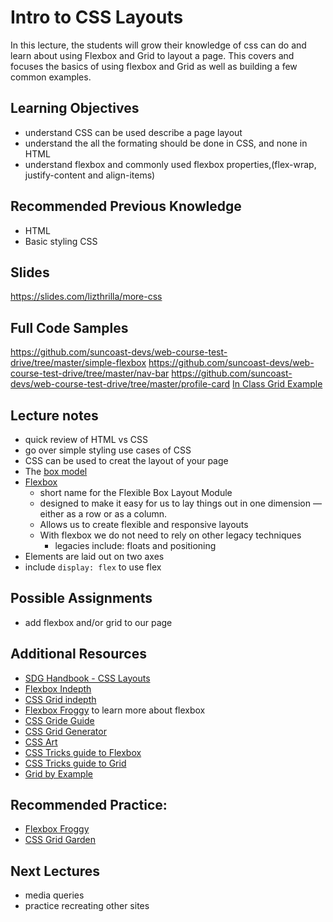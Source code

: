 # Intro to CSS Layouts

In this lecture, the students will grow their knowledge of css can do and learn about using Flexbox and Grid to layout a page. This covers and focuses the basics of using flexbox and Grid as well as building a few common examples.

## Learning Objectives

- understand CSS can be used describe a page layout
- understand the all the formating should be done in CSS, and none in HTML
- understand flexbox and commonly used flexbox properties,(flex-wrap, justify-content and align-items)

## Recommended Previous Knowledge

- HTML
- Basic styling CSS

## Slides

https://slides.com/lizthrilla/more-css

## Full Code Samples

https://github.com/suncoast-devs/web-course-test-drive/tree/master/simple-flexbox
https://github.com/suncoast-devs/web-course-test-drive/tree/master/nav-bar
https://github.com/suncoast-devs/web-course-test-drive/tree/master/profile-card
[In Class Grid Example](https://glitch.com/edit/#!/test-drive-css-grid)

## Lecture notes

- quick review of HTML vs CSS
- go over simple styling use cases of CSS
- CSS can be used to creat the layout of your page
- The [box model](https://handbook.suncoast.io/lessons/css-intro/the-box-model)
- [Flexbox](https://handbook.suncoast.io/lessons/css-layout/flexbox)
  - short name for the Flexible Box Layout Module
  - designed to make it easy for us to lay things out in one dimension — either as a row or as a column.
  - Allows us to create flexible and responsive layouts
  - With flexbox we do not need to rely on other legacy techniques
    - legacies include: floats and positioning 
- Elements are laid out on two axes
- include `display: flex` to use flex


## Possible Assignments

- add flexbox and/or grid to our page

## Additional Resources

- [SDG Handbook - CSS Layouts](https://handbook.suncoast.io/lessons/css-layout)
- [Flexbox Indepth](https://handbook.suncoast.io/lessons/css-layout/flexbox-in-depth)
- [CSS Grid indepth](https://handbook.suncoast.io/lessons/css-layout/grid)
- [Flexbox Froggy](https://flexboxfroggy.com/) to learn more about flexbox
- [CSS Gride Guide](https://css-tricks.com/snippets/css/complete-guide-grid/)
- [CSS Grid Generator](https://cssgrid-generator.netlify.com/)
- [CSS Art](https://www.vice.com/en_us/article/9kgx7p/painting-made-with-code-html-pure-css-browser-art-diana-smith)
- [CSS Tricks guide to Flexbox](https://css-tricks.com/snippets/css/a-guide-to-flexbox/)
- [CSS Tricks guide to Grid](https://css-tricks.com/snippets/css/complete-guide-grid/)
- [Grid by Example](https://gridbyexample.com/examples/)

## Recommended Practice:

- [Flexbox Froggy](https://flexboxfroggy.com)
- [CSS Grid Garden](https://cssgridgarden.com/)

## Next Lectures

- media queries
- practice recreating other sites

